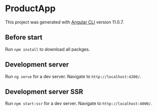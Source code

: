 # ProductApp

This project was generated with [Angular CLI](https://github.com/angular/angular-cli) version 11.0.7.

## Before start

Run `npm install` to download all packges.

## Development server

Run `ng serve` for a dev server. Navigate to `http://localhost:4200/`.

## Development server SSR

Run `npm start:ssr` for a dev server. Navigate to `http://localhost:4000/`.

